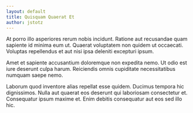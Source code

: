 ```yaml
---
layout: default
title: Quisquam Quaerat Et
author: jstotz
---
```


At porro illo asperiores rerum nobis incidunt. Ratione aut recusandae quam sapiente id minima eum ut. Quaerat voluptatem non quidem ut occaecati. Voluptas repellendus et aut nisi ipsa deleniti excepturi ipsum.

Amet et sapiente accusantium doloremque non expedita nemo. Ut odio est iure deserunt culpa harum. Reiciendis omnis cupiditate necessitatibus numquam saepe nemo.

Laborum quod inventore alias repellat esse quidem. Ducimus tempora hic dignissimos. Nulla aut quaerat eos deserunt qui laboriosam consectetur et. Consequatur ipsum maxime et. Enim debitis consequatur aut eos sed illo hic.
